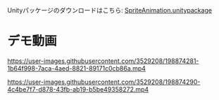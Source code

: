 Unityパッケージのダウンロードはこちら: [SpriteAnimation.unitypackage](https://github.com/fluncle/UtilityAssets/blob/main/Assets/SpriteAnimation/SpriteAnimation.unitypackage)

# デモ動画

https://user-images.githubusercontent.com/3529208/198874281-1b64f998-7aca-4aed-8821-89171c0cb86a.mp4

https://user-images.githubusercontent.com/3529208/198874290-4c4be7f7-d878-43fb-ab19-b5be49358272.mp4
